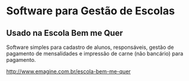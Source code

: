# Software para Gestão de Escolas
## Usado na Escola Bem me Quer
Software simples para cadastro de alunos, responsáveis, gestão de pagamento de mensalidades e impressão de carne (não bancário) para pagamento.

http://www.emagine.com.br/escola-bem-me-quer
